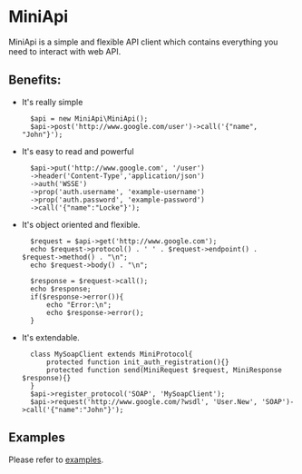 MiniApi
===============

MiniApi is a simple and flexible API client which contains everything you need to interact with web API.

Benefits:
-------

- It's really simple

		$api = new MiniApi\MiniApi();
		$api->post('http://www.google.com/user')->call('{"name", "John"}');
	
- It's easy to read and powerful

		$api->put('http://www.google.com', '/user')
		->header('Content-Type','application/json')
		->auth('WSSE')
		->prop('auth.username', 'example-username')
		->prop('auth.password', 'example-password')
		->call('{"name":"Locke"}');
	
- It's object oriented and flexible.
	
		$request = $api->get('http://www.google.com');
		echo $request->protocol() . ' ' . $request->endpoint() . $request->method() . "\n";
		echo $request->body() . "\n";
		
		$response = $request->call();
		echo $response;
		if($response->error()){
			echo "Error:\n";
			echo $response->error();
		}
	
- It's extendable.

		class MySoapClient extends MiniProtocol{
			protected function init_auth_registration(){}
			protected function send(MiniRequest $request, MiniResponse $response){}
		}
		$api->register_protocol('SOAP', 'MySoapClient');
		$api->request('http://www.google.com/?wsdl', 'User.New', 'SOAP')->call('{"name":"John"}');
	
Examples
-------
Please refer to [examples](examples).
	
	